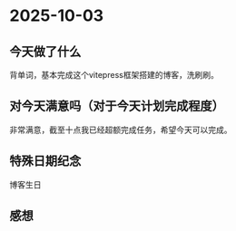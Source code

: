 # 2025-10-03

## 今天做了什么
背单词，基本完成这个vitepress框架搭建的博客，洗刷刷。

## 对今天满意吗（对于今天计划完成程度）
非常满意，截至十点我已经超额完成任务，希望今天可以完成。

## 特殊日期纪念
博客生日

## 感想
